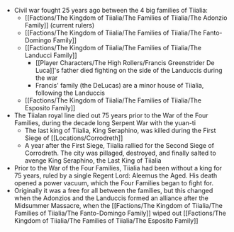 - Civil war fought 25 years ago between the 4 big families of Tiialia:
	- [[Factions/The Kingdom of Tiialia/The Families of Tiialia/The Adonzio Family]] (current rulers)
	- [[Factions/The Kingdom of Tiialia/The Families of Tiialia/The Fanto-Domingo Family]]
	- [[Factions/The Kingdom of Tiialia/The Families of Tiialia/The Landucci Family]]
		- [[Player Characters/The High Rollers/Francis Greenstrider De Luca]]'s father died fighting on the side of the Landuccis during the war
		- Francis' family (the DeLucas) are a minor house of Tiialia, following the Landuccis
	- [[Factions/The Kingdom of Tiialia/The Families of Tiialia/The Esposito Family]]
-  The Tiialan royal line died out 75 years prior to the War of the Four Families, during the decade long Serpent War with the yuan-ti
	- The last king of Tiialia, King Seraphino, was killed during the First Siege of [[Locations/Corrodreth]]
	- A year after the First Siege, Tiialia rallied for the Second Siege of Corrodreth. The city was pillaged, destroyed, and finally salted to avenge King Seraphino, the Last King of Tiialia
- Prior to the War of the Four Families, Tiialia had been without a king for 75 years, ruled by a single Regent Lord: Aleemus the Aged. His death opened a power vacuum, which the Four Families began to fight for.
- Originally it was a free for all between the families, but this changed when the Adonzios and the Landuccis formed an alliance after the Midsummer Massacre, when the [[Factions/The Kingdom of Tiialia/The Families of Tiialia/The Fanto-Domingo Family]]  wiped out [[Factions/The Kingdom of Tiialia/The Families of Tiialia/The Esposito Family]]
